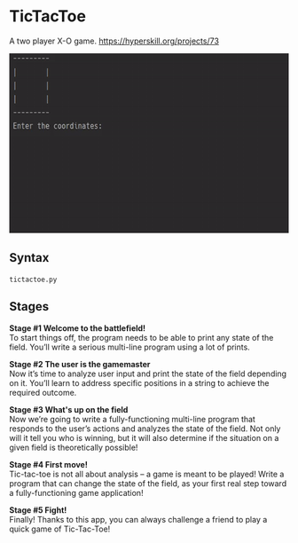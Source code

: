 # TicTacToe
A two player X-O game.
https://hyperskill.org/projects/73

<img src="https://github.com/ishwarjagdale/TicTacToe/blob/master/demonstration.gif" width="640" height="324"/>

## Syntax
```
tictactoe.py
```

## Stages
**Stage #1 Welcome to the battlefield!**  
To start things off, the program needs to be able to print any state of the field. You’ll write a serious multi-line program using a lot of prints.

**Stage #2 The user is the gamemaster**  
Now it’s time to analyze user input and print the state of the field depending on it. You’ll learn to address specific positions in a string to achieve the required outcome.

**Stage #3 What's up on the field**  
Now we’re going to write a fully-functioning multi-line program that responds to the user’s actions and analyzes the state of the field. Not only will it tell you who is winning, but it will also determine if the situation on a given field is theoretically possible!

**Stage #4 First move!**  
Tic-tac-toe is not all about analysis – a game is meant to be played! Write a program that can change the state of the field, as your first real step toward a fully-functioning game application!

**Stage #5 Fight!**  
Finally! Thanks to this app, you can always challenge a friend to play a quick game of Tic-Tac-Toe!
